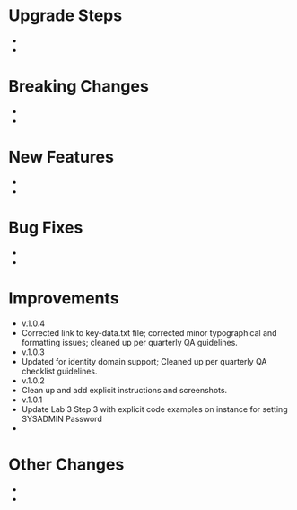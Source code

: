 # Upgrade Steps
-
-

# Breaking Changes
- 
- 

# New Features
- 
-

# Bug Fixes
-
-

# Improvements
- v.1.0.4
- Corrected link to key-data.txt file; corrected minor typographical and formatting issues; cleaned up per quarterly QA guidelines.
- v.1.0.3
- Updated for identity domain support; Cleaned up per quarterly QA checklist guidelines.
- v.1.0.2 
- Clean up and add explicit instructions and screenshots.
- v.1.0.1
- Update Lab 3 Step 3 with explicit code examples on instance for setting SYSADMIN Password
-

# Other Changes
-
-
